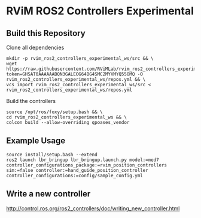 # RViM ROS2 Controllers Experimental

## Build this Repository
Clone all dependencies
```shell
mkdir -p rvim_ros2_controllers_experimental_ws/src && \
wget https://raw.githubusercontent.com/RViMLab/rvim_ros2_controllers_experimental/foxy/rvim_ros2_controllers_experimental/repos.yml?token=GHSAT0AAAAAABQN3GALEOG64BG4SMC2MYVMYQ55OMQ -O rvim_ros2_controllers_experimental_ws/repos.yml && \
vcs import rvim_ros2_controllers_experimental_ws/src < rvim_ros2_controllers_experimental_ws/repos.yml
```
Build the controllers
```shell
source /opt/ros/foxy/setup.bash && \
cd rvim_ros2_controllers_experimental_ws && \
colcon build --allow-overriding qpoases_vendor
```

## Example Usage

```shell
source install/setup.bash --extend
ros2 launch lbr_bringup lbr_bringup.launch.py model:=med7 controller_configurations_package:=rvim_position_controllers sim:=false controller:=hand_guide_position_controller controller_configurations:=config/sample_config.yml
```

## Write a new controller
http://control.ros.org/ros2_controllers/doc/writing_new_controller.html
